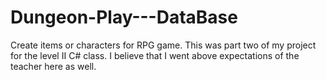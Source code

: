 # Dungeon-Play---DataBase
Create items or characters for RPG game.  This was part two of my project for the level II C# class.  I believe that I went above expectations of the teacher here as well.
